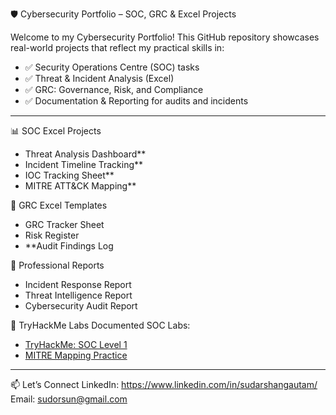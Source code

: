 🛡️ Cybersecurity Portfolio – SOC, GRC & Excel Projects

Welcome to my Cybersecurity Portfolio! This GitHub repository showcases real-world projects that reflect my practical skills in:

- ✅ Security Operations Centre (SOC) tasks
- ✅ Threat & Incident Analysis (Excel)
- ✅ GRC: Governance, Risk, and Compliance
- ✅ Documentation & Reporting for audits and incidents

---

📊 SOC Excel Projects
- Threat Analysis Dashboard**
- Incident Timeline Tracking**
- IOC Tracking Sheet**
- MITRE ATT&CK Mapping**

🧾 GRC Excel Templates
- GRC Tracker Sheet
- Risk Register
- **Audit Findings Log

📄 Professional Reports
- Incident Response Report
- Threat Intelligence Report
- Cybersecurity Audit Report

🧪 TryHackMe Labs
Documented SOC Labs:
- [TryHackMe: SOC Level 1](#)
- [MITRE Mapping Practice](#)

---

📫 Let’s Connect
LinkedIn: https://www.linkedin.com/in/sudarshangautam/
Email: sudorsun@gmail.com
